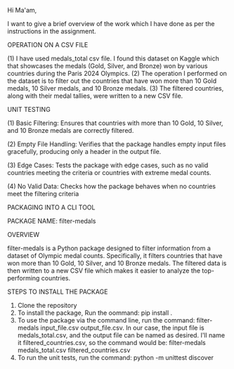 Hi Ma'am,

I want to give a brief overview of the work which I have done as per the instructions in the assignment.

OPERATION ON A CSV FILE

(1) I have used medals_total csv file. I found this dataset on Kaggle which that showcases the medals (Gold, Silver, and Bronze) won by various countries during the Paris 2024 Olympics. 
(2) The operation I performed on the dataset is to filter out the countries that have won more than 10 Gold medals, 10 Silver medals, and 10 Bronze medals.
(3) The filtered countries, along with their medal tallies, were written to a new CSV file.

UNIT TESTING

(1) Basic Filtering: Ensures that countries with more than 10 Gold, 10 Silver, and 10 Bronze medals are correctly filtered.

(2) Empty File Handling: Verifies that the package handles empty input files gracefully, producing only a header in the output file.

(3) Edge Cases: Tests the package with edge cases, such as no valid countries meeting the criteria or countries with extreme medal counts.

(4) No Valid Data: Checks how the package behaves when no countries meet the filtering criteria

PACKAGING INTO A CLI TOOL

PACKAGE NAME: filter-medals

OVERVIEW

filter-medals is a Python package designed to filter information from a dataset of Olympic medal counts. Specifically, it filters countries that have won more than 10 Gold, 10 Silver, and 10 Bronze medals. The filtered data is then written to a new CSV file which makes it easier to analyze the top-performing countries.

STEPS TO INSTALL THE PACKAGE

1)  Clone the repository
2)  To install the package, Run the oommand: pip install .
3)  To use the package via the command line, run the command: filter-medals input_file.csv output_file.csv. In our case, the input file is medals_total.csv, and the output file can be named as desired. I'll name it filtered_countries.csv, so the command would be: filter-medals medals_total.csv filtered_countries.csv
4)  To run the unit tests, run the command: python -m unittest discover
